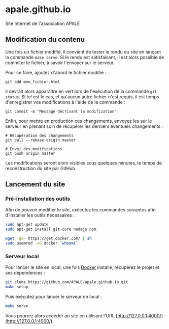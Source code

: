 # apale.github.io

Site Internet de l'association APALE

## Modification du contenu

Une fois un fichier modifié, il convient de tester le rendu du site en lançant la commande `make serve`. Si le rendu est
satisfaisant, il est alors possible de commiter le fichier, à savoir l'envoyer sur le serveur.

Pour ce faire, ajoutez d'abord le fichier modifié :

```
git add mon_fichier.html
```

Il devrait alors apparaître en vert lors de l'exécution de la commande `git status`. Si tel est le cas, et qu'aucun autre
fichier n'est requis, il est temps d'enregistrer vos modifications à l'aide de la commande :

```
git commit -m "Message décrivant la modification"
```

Enfin, pour mettre en production ces changements, envoyez les sur le serveur en prenant soin de récupérer les derniers
éventuels changements :

```
# Récupération des changements
git pull --rebase origin master

# Envoi des modifications
git push origin master
```

Les modifications seront alors visibles sous quelques minutes, le temps de reconstruction du site par GitHub.

## Lancement du site

### Pré-installation des outils

Afin de pouvoir modifier le site, exécutez les commandes suivantes afin d'installer les outils nécessaires :

``` sh
sudo apt-get update
sudo apt-get install git-core nodejs npm

wget -qO- https://get.docker.com/ | sh
sudo usemrod -aG docker `whoami`
```

### Serveur local 

Pour lancer le site en local, une fois [Docker](https://docs.docker.com/) installé, récupérez le projet et ses dépendences :

``` sh
git clone https://github.com/APALE/apale.github.io.git
make setup
```

Puis exécutez pour lancer le serveur en local :

``` sh
make serve
```

Vous pourrez alors accéder au site en utilisant l'URL [http://127.0.0.1:4000/](http://127.0.0.1:4000/).
